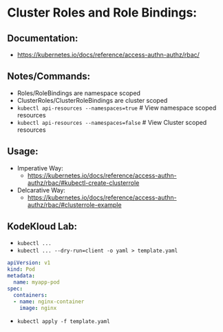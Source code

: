 # Cluster Roles and Role Bindings:
## Documentation:
- https://kubernetes.io/docs/reference/access-authn-authz/rbac/

## Notes/Commands:
- Roles/RoleBindings are namespace scoped
- ClusterRoles/ClusterRoleBindings are cluster scoped
- `kubectl api-resources --namespaces=true`  # View namespace scoped resources
- `kubectl api-resources --namespaces=false` # View Cluster scoped resources

















## Usage:
- Imperative Way:
  - https://kubernetes.io/docs/reference/access-authn-authz/rbac/#kubectl-create-clusterrole
- Delcarative Way:
  - https://kubernetes.io/docs/reference/access-authn-authz/rbac/#clusterrole-example

## KodeKloud Lab:
- `kubectl ...`
- `kubectl ... --dry-run=client -o yaml > template.yaml`
```yaml
apiVersion: v1
kind: Pod
metadata:
  name: myapp-pod
spec:
  containers:
  - name: nginx-container
    image: nginx
```
- `kubectl apply -f template.yaml`
